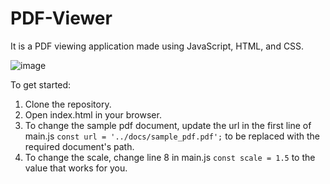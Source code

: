 # PDF-Viewer

It is a PDF viewing application made using JavaScript, HTML, and CSS. 

![image](https://user-images.githubusercontent.com/33132715/122996375-6e288000-d3c8-11eb-8579-916a4835d32f.png)

To get started:
1. Clone the repository.
2. Open index.html in your browser. 
3. To change the sample pdf document, update the url in the first line of main.js `const url = '../docs/sample_pdf.pdf';`  to be replaced with the required document's path.
4. To change the scale, change line 8 in main.js `const scale = 1.5` to the value that works for you. 

